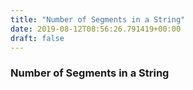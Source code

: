 ```yaml
---
title: "Number of Segments in a String"
date: 2019-08-12T08:56:26.791419+00:00
draft: false
---
```


### Number of Segments in a String
